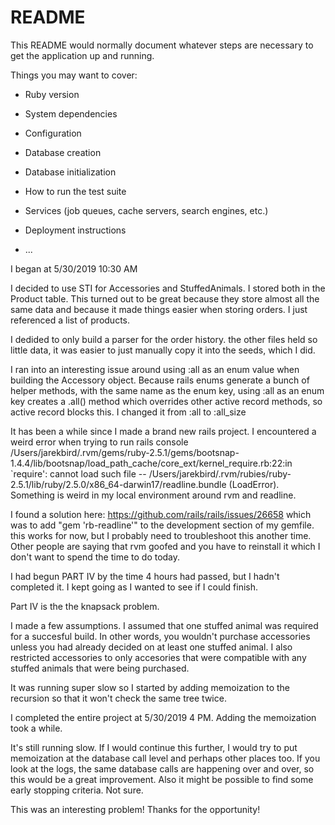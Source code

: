 # README

This README would normally document whatever steps are necessary to get the
application up and running.

Things you may want to cover:

* Ruby version

* System dependencies

* Configuration

* Database creation

* Database initialization

* How to run the test suite

* Services (job queues, cache servers, search engines, etc.)

* Deployment instructions

* ...

I began at 5/30/2019 10:30 AM

I decided to use STI for Accessories and StuffedAnimals. I stored both in the Product table. This turned out to be great because they store almost all the same data and because it made things easier when storing orders. I just referenced a list of products.

I dedided to only build a parser for the order history. the other files held so little data, it was easier to just manually copy it into the seeds, which I did.

I ran into an interesting issue around using :all as an enum value when building the Accessory object. Because rails enums generate a bunch of helper methods, with the same name as the enum key, using :all as an enum key creates a .all() method which overrides other active record methods, so active record blocks this. I changed it from :all to :all_size

It has been a while since I made a brand new rails project. I encountered a weird error when trying to run rails console /Users/jarekbird/.rvm/gems/ruby-2.5.1/gems/bootsnap-1.4.4/lib/bootsnap/load_path_cache/core_ext/kernel_require.rb:22:in `require': cannot load such file -- /Users/jarekbird/.rvm/rubies/ruby-2.5.1/lib/ruby/2.5.0/x86_64-darwin17/readline.bundle (LoadError). Something is weird in my local environment around rvm and readline.

I found a solution here: https://github.com/rails/rails/issues/26658 which was to add "gem 'rb-readline'" to the development section of my gemfile. this works for now, but I probably need to troubleshoot this another time. Other people are saying that rvm goofed and you have to reinstall it which I don't want to spend the time to do today.

I had begun PART IV by the time 4 hours had passed, but I hadn't completed it. I kept going as I wanted to see if I could finish.

Part IV is the the knapsack problem. 

I made a few assumptions. I assumed that one stuffed animal was required for a succesful build. In other words, you wouldn't purchase accessories unless you had already decided on at least one stuffed animal. I also restricted accessories to only accesories that were compatible with any stuffed animals that were being purchased.

It was running super slow so I started by adding memoization to the recursion so that it won't check the same tree twice.

I completed the entire project at 5/30/2019 4 PM. Adding the memoization took a while.

It's still running slow. If I would continue this further, I would try to put memoization at the database call level and perhaps other places too. If you look at the logs, the same database calls are happening over and over, so this would be a great improvement. Also it might be possible to find some early stopping criteria. Not sure.

This was an interesting problem! Thanks for the opportunity!